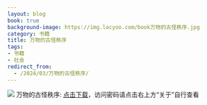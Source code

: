 ```yaml
---
layout: blog
book: true
background-image: https://img.locyoo.com/book万物的古怪秩序.jpg
category: 书籍
title: 万物的古怪秩序
tags:
- 书籍
- 社会
redirect_from:
  - /2024/03/万物的古怪秩序/
---
```

![](https://img.locyoo.com/book万物的古怪秩序.jpg)
万物的古怪秩序: <a name = "ref1" href="https://url18.ctfile.com/f/50983618-1055288449-1d0f4a?p=3619">点击下载</a>，访问密码请点击右上方“关于”自行查看